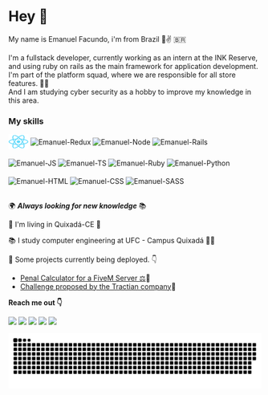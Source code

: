 # Hey 👋

My name is Emanuel Facundo, i'm from Brazil 👦✌ &#x1F1E7;&#x1F1F7;


I'm a fullstack developer, currently working as an intern at the INK Reserve, and using ruby on rails as the main framework for application development. I'm part of the platform squad, where we are responsible for all store features. 👨‍💻 <br>
And I am studying cyber security as a hobby to improve my knowledge in this area.

### My skills
<div style="display: inline_block">
  <img align="center" alt="Emanuel-React" height="30" width="40" src="https://raw.githubusercontent.com/devicons/devicon/master/icons/react/react-original.svg">
  <img align="center" alt="Emanuel-Redux" height="30" width="40" src="https://cdn.jsdelivr.net/gh/devicons/devicon/icons/redux/redux-original.svg" />
  <img align="center" alt="Emanuel-Node" height="30" width="40" src="https://cdn.jsdelivr.net/gh/devicons/devicon/icons/nodejs/nodejs-plain.svg" />
  <img align="center" alt="Emanuel-Rails" height="30" width="40" src="https://cdn.jsdelivr.net/gh/devicons/devicon/icons/rails/rails-plain.svg" />
</div><br>
<div style="display: inline_block">
  <img align="center" alt="Emanuel-JS" height="30" width="40" src="https://cdn.jsdelivr.net/gh/devicons/devicon/icons/javascript/javascript-plain.svg" />
  <img align="center" alt="Emanuel-TS" height="30" width="40" src="https://cdn.jsdelivr.net/gh/devicons/devicon/icons/typescript/typescript-plain.svg" />
  <img align="center" alt="Emanuel-Ruby" height="30" width="40" src="https://cdn.jsdelivr.net/gh/devicons/devicon/icons/ruby/ruby-original.svg" />
  <img align="center" alt="Emanuel-Python" heigth="30" width="40" src="https://cdn.jsdelivr.net/gh/devicons/devicon/icons/python/python-original-wordmark.svg" />
</div><br>
<div style="display: inline_block">
  <img align="center" alt="Emanuel-HTML" height="30" width="40" src="https://cdn.jsdelivr.net/gh/devicons/devicon/icons/html5/html5-plain.svg" />
  <img align="center" alt="Emanuel-CSS" height="30" width="40" src="https://cdn.jsdelivr.net/gh/devicons/devicon/icons/css3/css3-plain.svg" />
  <img align="center" alt="Emanuel-SASS" height="30" width="40" src="https://cdn.jsdelivr.net/gh/devicons/devicon/icons/sass/sass-original.svg" />
</div><br>

🌍 ***Always looking for new knowledge*** 📚

📍 I'm living in Quixadá-CE 	🐔

📚 I study computer engineering at UFC - Campus Quixadá 👨‍💻

🚀 Some projects currently being deployed. 👇
* [Penal Calculator for a FiveM Server ⚖](https://calculadora-penal-cddrp.vercel.app/)🚀
* [Challenge proposed by the Tractian company](https://desafio-tractian-by-emanuelf.vercel.app/)🚀

**Reach me out 👇**

<div>
  <a href="https://www.instagram.com/_manel.f" target="_blank"><img src="https://img.shields.io/badge/-Instagram-%23E4405F?style=for-the-badge&logo=instagram&logoColor=white" target="_blank"></a>
  <a href="https://www.linkedin.com/in/emanuelfacundo" target="_blank"><img src="https://img.shields.io/badge/-LinkedIn-%230077B5?style=for-the-badge&logo=linkedin&logoColor=white" target="_blank"></a>
  <a href = "mailto:emanuel.facundo14@gmail.com"><img src="https://img.shields.io/badge/-Gmail-%23333?style=for-the-badge&logo=gmail&logoColor=white" target="_blank"></a>
  <a href="#" target="_blank"><img src="https://img.shields.io/badge/CREEDgg%233937-7289DA?style=for-the-badge&logo=discord&logoColor=white" target="_blank"></a>
  <a href="https://tryhackme.com/p/creedgg" target="_blank"><img src="https://img.shields.io/badge/-TryHackMe-%23c10f0f?style=for-the-badge&logo=tryhackme&logoColor=white" target="_blank"></a>
  
  ![Snake animation](https://github.com/emanuelfacundo/emanuelfacundo/blob/output/github-contribution-grid-snake.svg)
</div>


<!--
**EmanuelFacundo/EmanuelFacundo** is a ✨ _special_ ✨ repository because its `README.md` (this file) appears on your GitHub profile.

Here are some ideas to get you started:

- 🔭 I’m currently working on ...
- 🌱 I’m currently learning ...
- 👯 I’m looking to collaborate on ...
- 🤔 I’m looking for help with ...
- 💬 Ask me about ...
- 📫 How to reach me: ...
- 😄 Pronouns: ...
- ⚡ Fun fact: ...
-->
